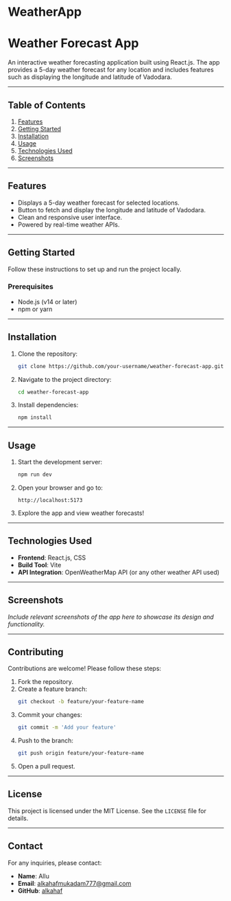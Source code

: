 # WeatherApp
# Weather Forecast App

An interactive weather forecasting application built using React.js. The app provides a 5-day weather forecast for any location and includes features such as displaying the longitude and latitude of Vadodara.

---

## Table of Contents

1. [Features](#features)
2. [Getting Started](#getting-started)
3. [Installation](#installation)
4. [Usage](#usage)
5. [Technologies Used](#technologies-used)
6. [Screenshots](#screenshots)



---

## Features

- Displays a 5-day weather forecast for selected locations.
- Button to fetch and display the longitude and latitude of Vadodara.
- Clean and responsive user interface.
- Powered by real-time weather APIs.

---

## Getting Started

Follow these instructions to set up and run the project locally.

### Prerequisites

- Node.js (v14 or later)
- npm or yarn

---

## Installation

1. Clone the repository:
   ```bash
   git clone https://github.com/your-username/weather-forecast-app.git
   ```
2. Navigate to the project directory:
   ```bash
   cd weather-forecast-app
   ```
3. Install dependencies:
   ```bash
   npm install
   ```

---

## Usage

1. Start the development server:
   ```bash
   npm run dev
   ```
2. Open your browser and go to:
   ```
   http://localhost:5173
   ```
3. Explore the app and view weather forecasts!

---

## Technologies Used

- **Frontend**: React.js, CSS
- **Build Tool**: Vite
- **API Integration**: OpenWeatherMap API (or any other weather API used)

---

## Screenshots

*Include relevant screenshots of the app here to showcase its design and functionality.*

---

## Contributing

Contributions are welcome! Please follow these steps:

1. Fork the repository.
2. Create a feature branch:
   ```bash
   git checkout -b feature/your-feature-name
   ```
3. Commit your changes:
   ```bash
   git commit -m 'Add your feature'
   ```
4. Push to the branch:
   ```bash
   git push origin feature/your-feature-name
   ```
5. Open a pull request.

---

## License

This project is licensed under the MIT License. See the `LICENSE` file for details.

---

## Contact

For any inquiries, please contact:

- **Name**: Allu
- **Email**: [alkahafmukadam777@gmail.com](mailto\:alkahafmukadam777@gmail.com)
- **GitHub**: [alkahaf](https://github.com/alkahaf)



